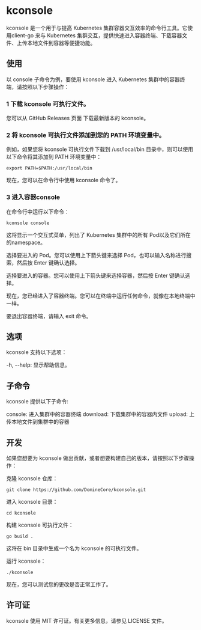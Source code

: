 # kconsole

kconsole 是一个用于与提高 Kubernetes 集群容器交互效率的命令行工具。它使用client-go 来与 Kubernetes 集群交互，提供快速进入容器终端、下载容器文件、上传本地文件到容器等便捷功能。

## 使用
以 console 子命令为例，要使用 kconsole 进入 Kubernetes 集群中的容器终端，请按照以下步骤操作：

### 1 下载 kconsole 可执行文件。
您可以从 GitHub Releases 页面 下载最新版本的 kconsole。

### 2 将 kconsole 可执行文件添加到您的 PATH 环境变量中。
例如，如果您将 kconsole 可执行文件下载到 /usr/local/bin 目录中，则可以使用以下命令将其添加到 PATH 环境变量中：

```
export PATH=$PATH:/usr/local/bin
```
现在，您可以在命令行中使用 kconsole 命令了。

### 3 进入容器console

在命令行中运行以下命令：

```
kconsole console
```
这将显示一个交互式菜单，列出了 Kubernetes 集群中的所有 Pod以及它们所在的namespace。

选择要进入的 Pod。您可以使用上下箭头键来选择 Pod，也可以输入名称进行搜索，然后按 Enter 键确认选择。

选择要进入的容器。您可以使用上下箭头键来选择容器，然后按 Enter 键确认选择。

现在，您已经进入了容器终端。您可以在终端中运行任何命令，就像在本地终端中一样。

要退出容器终端，请输入 exit 命令。

## 选项
kconsole 支持以下选项：

-h, --help: 显示帮助信息。

## 子命令
kconsole 提供以下子命令:

console: 进入集群中的容器终端
download: 下载集群中的容器内文件
upload: 上传本地文件到集群中的容器

## 开发
如果您想要为 kconsole 做出贡献，或者想要构建自己的版本，请按照以下步骤操作：

克隆 kconsole 仓库：

```
git clone https://github.com/DomineCore/kconsole.git
```
进入 kconsole 目录：

```
cd kconsole
```
构建 kconsole 可执行文件：
```
go build .
```
这将在 bin 目录中生成一个名为 kconsole 的可执行文件。

运行 kconsole：

```
./kconsole
```
现在，您可以测试您的更改是否正常工作了。

## 许可证
kconsole 使用 MIT 许可证。有关更多信息，请参见 LICENSE 文件。
